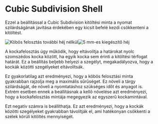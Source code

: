 # Cubic Subdivision Shell

Ezzel a beállítással a Cubic Subdivision kitöltési minta a nyomat szilárdságának javítása érdekében egy kicsit befelé kezdi csökkenteni a kitöltést.

<!--screenshot {
"image_path": "sub_div_rad_add_small.png",
"models": [
    {
        "script": "cylinder.scad",
        "transformation": ["scale(3)"]
    }
],
"camera_position": [0, 0, 275],
"settings": {
    "infill_sparse_density": 70,
    "infill_pattern": "cubicsubdiv",
    "sub_div_rad_add": 0
},
"layer": 500,
"colours": 32
}-->

<!--screenshot {
"image_path": "sub_div_rad_add_large.png",
"models": [
    {
        "script": "cylinder.scad",
        "transformation": ["scale(3)"]
    }
],
"camera_position": [0, 0, 275],
"settings": {
    "infill_sparse_density": 70,
    "infill_pattern": "cubicsubdiv",
    "sub_div_rad_add": 5
},
"layer": 500,
"colours": 32
}-->

![Köbös felosztás további héj nélkül](../images/sub_div_rad_add_small.png)![5 mm-es kiegészítő héj](../images/sub_div_rad_add_large.png)

A kockafelosztás úgy működik, hogy eltávolítja a határokat nyolc szomszédos kocka között, ha egyik kocka sem érinti a kitöltési térfogat határát. Ez a beállítás beljebb helyezi a szegélyt, megakadályozva, hogy a kockák közötti szegélyeket eltávolítsák.

Ez gyakorlatilag azt eredményezi, hogy a köbös felosztási minta gyakrabban rajzolja meg a maximális sűrűséget. Ez növeli a tárgy szilárdságát, de növeli a nyomtatáshoz szükséges időt és anyagot is. Extrém esetben ennek a beállításnak a kellő növelése azt eredményezi, hogy a kockafelosztás mintája megegyezik az egyszerű kockamintával.

Ezt negatív számra is beállíthatja. Ez azt eredményezi, hogy a kockák közötti szegélyeket gyakrabban távolítják el, ami hatékonyan csökkenti a szélek körüli kitöltés mennyiségét.
